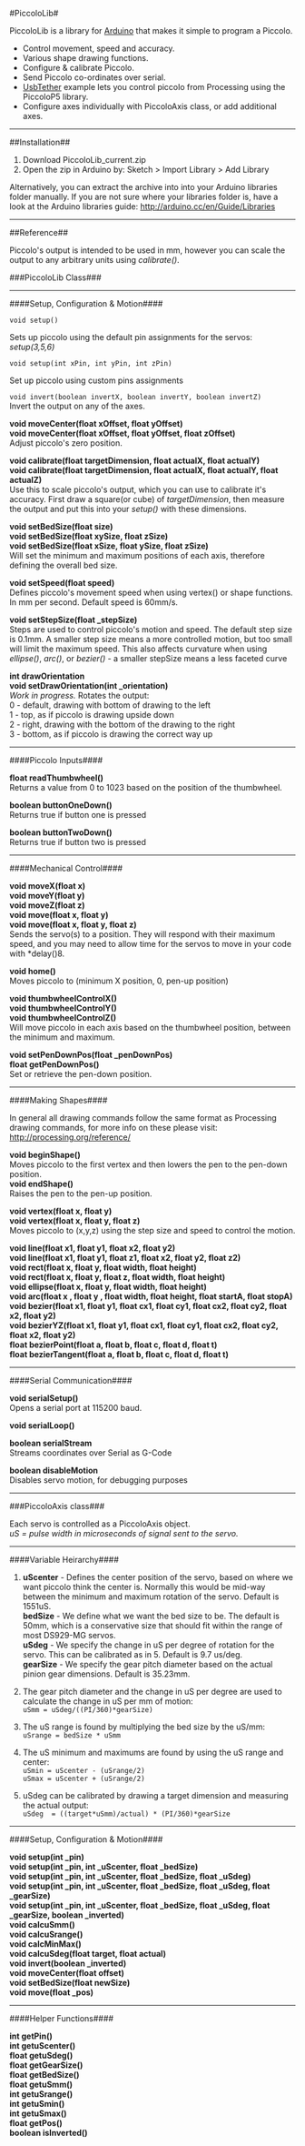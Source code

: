 #PiccoloLib#

PiccoloLib is a library for [Arduino](http://www.arduino.cc) that makes it simple to program a Piccolo.

* Control movement, speed and accuracy.
* Various shape drawing functions.
* Configure & calibrate Piccolo.
* Send Piccolo co-ordinates over serial.
* [UsbTether]() example lets you control piccolo from Processing using the PiccoloP5 library.
* Configure axes individually with PiccoloAxis class, or add additional axes.

---

##Installation##

1. Download PiccoloLib_current.zip
2. Open the zip in Arduino by: Sketch > Import Library > Add Library

Alternatively, you can extract the archive into into your Arduino libraries folder manually.
If you are not sure where your libraries folder is, have a look at the Arduino libraries guide: http://arduino.cc/en/Guide/Libraries

---

##Reference##

Piccolo's output is intended to be used in mm, however you can scale the output to any arbitrary units using *calibrate()*.


###PiccoloLib Class###

---
####Setup, Configuration & Motion####

```arduino
void setup()
```
Sets up piccolo using the default pin assignments for the servos: *setup(3,5,6)*

```arduino
void setup(int xPin, int yPin, int zPin)
```
Set up piccolo using custom pins assignments

`void invert(boolean invertX, boolean invertY, boolean invertZ)`  
Invert the output on any of the axes.

**void moveCenter(float xOffset, float yOffset)**  
**void moveCenter(float xOffset, float yOffset, float zOffset)**  
Adjust piccolo's zero position.

**void calibrate(float targetDimension, float actualX, float actualY)**  
**void calibrate(float targetDimension, float actualX, float actualY, float actualZ)**  
Use this to scale piccolo's output, which you can use to calibrate it's accuracy.  First draw a square(or cube) of *targetDimension*, then measure the output and put this into your *setup()* with these dimensions.

**void setBedSize(float size)**  
**void setBedSize(float xySize, float zSize)**  
**void setBedSize(float xSize, float ySize, float zSize)**  
Will set the minimum and maximum positions of each axis, therefore defining the overall bed size.

**void setSpeed(float speed)**  
Defines piccolo's movement speed when using vertex() or shape functions.  In mm per second.  Default speed is 60mm/s.

**void setStepSize(float _stepSize)**  
Steps are used to control piccolo's motion and speed.  The default step size is 0.1mm.  A smaller step size means a more controlled motion, but too small will limit the maximum speed.  This also affects curvature when using *ellipse()*, *arc()*, or *bezier()* - a smaller stepSize means a less faceted curve

**int drawOrientation**  
**void setDrawOrientation(int _orientation)**  
*Work in progress.* Rotates the output:  
0 - default, drawing with bottom of drawing to the left  
1 - top, as if piccolo is drawing upside down  
2 - right, drawing with the bottom of the drawing to the right  
3  - bottom, as if piccolo is drawing the correct way up  

---
####Piccolo Inputs####

**float readThumbwheel()**  
Returns a value from 0 to 1023 based on the position of the thumbwheel.

**boolean buttonOneDown()**  
Returns true if button one is pressed

**boolean buttonTwoDown()**  
Returns true if button two is pressed

---
####Mechanical Control####

**void moveX(float x)**  
**void moveY(float y)**  
**void moveZ(float z)**  
**void move(float x, float y)**  
**void move(float x, float y, float z)**  
Sends the servo(s) to a position.  They will respond with their maximum speed, and you may need to allow time for the servos to move in your code with *delay()8.

**void home()**  
Moves piccolo to (minimum X position, 0, pen-up position)

**void thumbwheelControlX()**  
**void thumbwheelControlY()**  
**void thumbwheelControlZ()**  
Will move piccolo in each axis based on the thumbwheel position, between the minimum and maximum.

**void setPenDownPos(float _penDownPos)**  
**float getPenDownPos()**  
Set or retrieve the pen-down position.

---
####Making Shapes####

In general all drawing commands follow the same format as Processing drawing commands, for more info on these please visit: http://processing.org/reference/

**void beginShape()**  
Moves piccolo to the first vertex and then lowers the pen to the pen-down position.  
**void endShape()**  
Raises the pen to the pen-up position.  

**void vertex(float x,  float y)**  
**void vertex(float x,  float y,  float z)**  
Moves piccolo to (x,y,z) using the step size and speed to control the motion.

**void line(float x1, float y1, float x2, float y2)**  
**void line(float x1, float y1, float z1, float x2, float y2, float z2)**  
**void rect(float x,  float y,  float width, float height)**  
**void rect(float x,  float y,  float z, float width, float height)**  
**void ellipse(float x,  float y,  float width, float height)**  
**void arc(float x , float y , float width, float height, float startA, float stopA)**  
**void bezier(float x1, float  y1, float  cx1, float  cy1, float  cx2, float  cy2, float  x2, float  y2)**  
**void bezierYZ(float x1, float  y1, float  cx1, float  cy1, float  cx2, float  cy2, float  x2, float  y2)**  
**float bezierPoint(float a, float b, float c, float d, float t)**  
**float bezierTangent(float a, float b, float c, float d, float t)**  

---
####Serial Communication####

**void serialSetup()**  
Opens a serial port at 115200 baud.

**void serialLoop()**  

**boolean serialStream**  
Streams coordinates over Serial as G-Code

**boolean disableMotion**  
Disables servo motion, for debugging purposes


---
###PiccoloAxis class###

Each servo is controlled as a PiccoloAxis object.  
*uS = pulse width in microseconds of signal sent to the servo.*

---
####Variable Heirarchy####

1. **uScenter** - Defines the center position of the servo, based on where we want piccolo think the center is.  Normally this would be mid-way between the minimum and maximum rotation of the servo.  Default is 1551uS.  
**bedSize** - We define what we want the bed size to be.  The default is 50mm, which is a conservative size that should fit within the range of most DS929-MG servos.  
**uSdeg** - We specify the change in uS per degree of rotation for the servo. This can be calibrated as in 5.  Default is 9.7 us/deg.  
**gearSize** - We specify the gear pitch diameter based on the actual pinion gear dimensions.  Default is 35.23mm.

2. The gear pitch diameter and the change in uS per degree are used to calculate the change in uS per mm of motion:  
`uSmm = uSdeg/((PI/360)*gearSize)`

3. The uS range is found by multiplying the bed size by the uS/mm:  
`uSrange = bedSize * uSmm`

4. The uS minimum and maximums are found by using the uS range and center:  
`uSmin = uScenter - (uSrange/2)`  
`uSmax = uScenter + (uSrange/2)`

5. uSdeg can be calibrated by drawing a target dimension and measuring the actual output:  
`uSdeg  = ((target*uSmm)/actual) * (PI/360)*gearSize`

---
####Setup, Configuration & Motion####

**void setup(int _pin)**  
**void setup(int _pin, int _uScenter, float _bedSize)**  
**void setup(int _pin, int _uScenter, float _bedSize, float _uSdeg)**  
**void setup(int _pin, int _uScenter, float _bedSize, float _uSdeg, float _gearSize)**  
**void setup(int _pin, int _uScenter, float _bedSize, float _uSdeg, float _gearSize, boolean _inverted)**  
**void calcuSmm()**  
**void calcuSrange()**  
**void calcMinMax()**  
**void calcuSdeg(float target, float actual)**  
**void invert(boolean _inverted)**  
**void moveCenter(float offset)**  
**void setBedSize(float newSize)**  
**void move(float _pos)**  

---
####Helper Functions####

**int getPin()**  
**int getuScenter()**  
**float getuSdeg()**  
**float getGearSize()**  
**float getBedSize()**  
**float getuSmm()**  
**int getuSrange()**  
**int getuSmin()**  
**int getuSmax()**  
**float getPos()**  
**boolean isInverted()**  